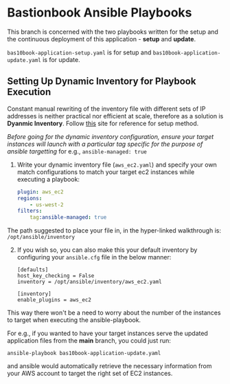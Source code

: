 # Bastionbook Ansible Playbooks

This branch is concerned with the two playbooks written for the setup and the continuous deployment of this application - **setup** and **update**.

`bas10book-application-setup.yaml` is for setup and `bas10book-application-update.yaml` is for update.

## Setting Up Dynamic Inventory for Playbook Execution

Constant manual rewriting of the inventory file with different sets of IP addresses is neither practical nor efficient at scale, therefore as a solution is **Dyanmic Inventory**. Follow [this](https://devopscube.com/setup-ansible-aws-dynamic-inventory/) site for reference for setup method.

*Before going for the dynamic inventory configuration, ensure your target instances will launch with a particular tag specific for the purpose of ansible targetting* for e.g., `ansible-managed: true`

1) Write your dynamic inventory file (`aws_ec2.yaml`) and specify your own match configurations to match your target ec2 instances while executing a playbook:

    ``` yaml
    plugin: aws_ec2
    regions:
        - us-west-2
    filters:
        tag:ansible-managed: true
    ```
The path suggested to place your file in, in the hyper-linked walkthrough is: `/opt/ansible/inventory`

2) If you wish so, you can also make this your default inventory by configuring your `ansible.cfg` file in the below manner:

    ``` CONF
    [defaults]
    host_key_checking = False
    inventory = /opt/ansible/inventory/aws_ec2.yaml

    [inventory]
    enable_plugins = aws_ec2
    ```

This way there won't be a need to worry about the number of the instances to target when executing the ansible-playbook.

For e.g., if you wanted to have your target instances serve the updated application files from the **main** branch, you could just run:

`ansible-playbook bas10book-application-update.yaml` 

and ansible would automatically retrieve the necessary information from your AWS account to target the right set of EC2 instances. 
